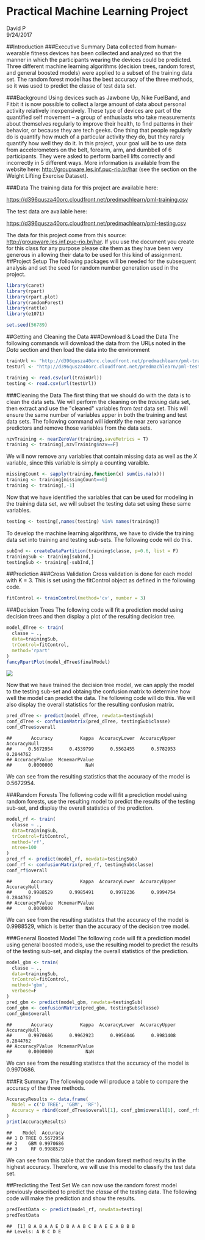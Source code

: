 # Practical Machine Learning Project
David P  
9/24/2017  

##Introduction
###Executive Summary
Data collected from human-wearable fitness devices has been collected and analyzed so that the manner in which the participants wearing the devices could be predicted. Three different machine learning algorithms (decision trees, random forest, and general boosted models) were applied to a subset of the training data set. The random forest model has the best accuracy of the three methods, so it was used to predict the classe of test data set. 


###Background
Using devices such as Jawbone Up, Nike FuelBand, and Fitbit it is now possible to collect a large amount of data about personal activity relatively inexpensively. These type of devices are part of the quantified self movement – a group of enthusiasts who take measurements about themselves regularly to improve their health, to find patterns in their behavior, or because they are tech geeks. One thing that people regularly do is quantify how much of a particular activity they do, but they rarely quantify how well they do it. In this project, your goal will be to use data from accelerometers on the belt, forearm, arm, and dumbbell of 6 participants. They were asked to perform barbell lifts correctly and incorrectly in 5 different ways. More information is available from the website here: http://groupware.les.inf.puc-rio.br/har (see the section on the Weight Lifting Exercise Dataset). 

###Data
The training data for this project are available here:

https://d396qusza40orc.cloudfront.net/predmachlearn/pml-training.csv

The test data are available here:

https://d396qusza40orc.cloudfront.net/predmachlearn/pml-testing.csv

The data for this project come from this source: http://groupware.les.inf.puc-rio.br/har. If you use the document you create for this class for any purpose please cite them as they have been very generous in allowing their data to be used for this kind of assignment. 
##Project Setup
The following packages will be needed for the subsequent analysis and set the seed for random number generation used in the project.

```r
library(caret)
library(rpart)
library(rpart.plot)
library(randomForest)
library(rattle)
library(e1071)

set.seed(56789)
```

##Getting and Cleaning the Data
###Download & Load the Data
The following commands will download the data from the URLs noted in the _Data_ section and then load the data into the environment

```r
trainUrl <- "http://d396qusza40orc.cloudfront.net/predmachlearn/pml-training.csv"
testUrl <- "http://d396qusza40orc.cloudfront.net/predmachlearn/pml-testing.csv"

training <- read.csv(url(trainUrl))
testing <- read.csv(url(testUrl))
```

###Cleaning the Data
The first thing that we should do with the data is to clean the data sets. We will perform the cleaning on the _training_ data set, then extract and use the "cleaned" variables from _test_ data set. This will ensure the same number of variables apper in both the training and test data sets. The following command will identify the near zero variance predictors and remove those variables from the data sets.


```r
nzvTraining <- nearZeroVar(training,saveMetrics = T)
training <- training[,nzvTraining$nzv==F]
```

We will now remove any variables that contain missing data as well as the _X_ variable, since this variable is simply a counting varaible.


```r
missingCount <- sapply(training,function(x) sum(is.na(x)))
training <- training[missingCount==0]
training <- training[,-1]
```

Now that we have identified the variables that can be used for modeling in the training data set, we will subset the testing data set using these same variables. 


```r
testing <- testing[,names(testing) %in% names(training)]
```

To develop the machine learning algorithms, we have to divide the training data set into training and testing sub-sets. The following code will do this.


```r
subInd <- createDataPartition(training$classe, p=0.6, list = F)
trainingSub <- training[subInd,]
testingSub <- training[-subInd,]
```

##Prediction
###Cross Validation
Cross validation is done for each model with K = 3. This is set  using the fitControl object as defined in the following code.

```r
fitControl <- trainControl(method='cv', number = 3)
```

###Decision Trees
The following code will fit a prediction model using decision trees and then display a plot of the resulting decision tree.

```r
model_dTree <- train(
  classe ~ ., 
  data=trainingSub,
  trControl=fitControl,
  method='rpart'
)
fancyRpartPlot(model_dTree$finalModel)
```

![](PML_Project_files/figure-html/FitDecisionTree-1.png)<!-- -->

Now that we have trained the decision tree model, we can apply the model to the testing sub-set and obtaing the confusion matrix to determine how well the model can predict the data. The following code will do this. We will also display the overall statistics for the resulting confusion matrix. 


```r
pred_dTree <- predict(model_dTree, newdata=testingSub)
conf_dTree <- confusionMatrix(pred_dTree, testingSub$classe)
conf_dTree$overall
```

```
##       Accuracy          Kappa  AccuracyLower  AccuracyUpper   AccuracyNull 
##      0.5672954      0.4539799      0.5562455      0.5782953      0.2844762 
## AccuracyPValue  McnemarPValue 
##      0.0000000            NaN
```
We can see from the resulting statistics that the accuracy of the model is 0.5672954. 

###Random Forests
The following code will fit a prediction model using random forests, use the resulting model to predict the results of the testing sub-set, and display the overall statistics of the prediction. 


```r
model_rf <- train(
  classe ~ ., 
  data=trainingSub,
  trControl=fitControl,
  method='rf',
  ntree=100
)
pred_rf <- predict(model_rf, newdata=testingSub)
conf_rf <- confusionMatrix(pred_rf, testingSub$classe)
conf_rf$overall
```

```
##       Accuracy          Kappa  AccuracyLower  AccuracyUpper   AccuracyNull 
##      0.9988529      0.9985491      0.9978236      0.9994754      0.2844762 
## AccuracyPValue  McnemarPValue 
##      0.0000000            NaN
```
We can see from the resulting statistcs that the accuracy of the model is 0.9988529, which is better than the accuracy of the decision tree model. 

###General Boosted Model
The following code will fit a prediction model using general boosted models, use the resulting model to predict the results of the testing sub-set, and display the overall statistics of the prediction. 

```r
model_gbm <- train(
  classe ~ ., 
  data=trainingSub,
  trControl=fitControl,
  method='gbm',
  verbose=F
)
pred_gbm <- predict(model_gbm, newdata=testingSub)
conf_gbm <- confusionMatrix(pred_gbm, testingSub$classe)
conf_gbm$overall
```

```
##       Accuracy          Kappa  AccuracyLower  AccuracyUpper   AccuracyNull 
##      0.9970686      0.9962923      0.9956046      0.9981408      0.2844762 
## AccuracyPValue  McnemarPValue 
##      0.0000000            NaN
```
We can see from the resulting statistcs that the accuracy of the model is 0.9970686.

###Fit Summary
The following code will produce a table to compare the accuracy of the three methods. 

```r
AccuracyResults <- data.frame(
  Model = c('D TREE', 'GBM', 'RF'),
  Accuracy = rbind(conf_dTree$overall[1], conf_gbm$overall[1], conf_rf$overall[1])
)
print(AccuracyResults)
```

```
##    Model  Accuracy
## 1 D TREE 0.5672954
## 2    GBM 0.9970686
## 3     RF 0.9988529
```
We can see from this table that the random forest method results in the highest accuracy. Therefore, we will use this model to classify the test data set. 

##Predicting the Test Set
We can now use the random forest model previously described to predict the _classe_ of the testing data. The following code will make the prediction and show the results.

```r
predTestData <- predict(model_rf, newdata=testing)
predTestData
```

```
##  [1] B A B A A E D B A A B C B A E E A B B B
## Levels: A B C D E
```

